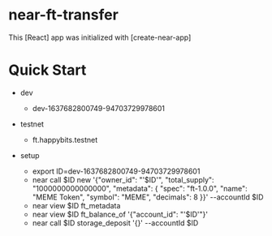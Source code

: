 near-ft-transfer
==================

This [React] app was initialized with [create-near-app]


Quick Start
===========
- dev
   - dev-1637682800749-94703729978601
- testnet
   - ft.happybits.testnet

- setup
   - export ID=dev-1637682800749-94703729978601
   - near call $ID new '{"owner_id": "'$ID'", "total_supply": "1000000000000000", "metadata": { "spec": "ft-1.0.0", "name": "MEME Token", "symbol": "MEME", "decimals": 8 }}' --accountId $ID
   - near view $ID ft_metadata
   - near view $ID ft_balance_of '{"account_id": "'$ID'"}'
   - near call $ID storage_deposit '{}' --accountId $ID
